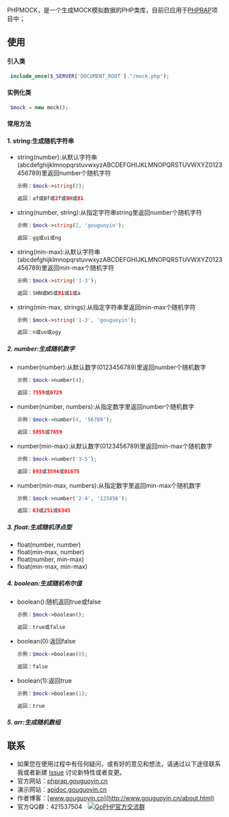 PHPMOCK，是一个生成MOCK模拟数据的PHP类库，目前已应用于[PHPRAP](http://phprap.gouguoyin.cn/)项目中；
## 使用
#### 引入类
 
 ```php
  include_once($_SERVER['DOCUMENT_ROOT']."/mock.php");
 ```
     
#### 实例化类
 
 ```php
  $mock = new mock();
 ```
 
#### 常用方法
 
#### 1. string:生成随机字符串
    
- string(number):从默认字符串(abcdefghijklmnopqrstuvwxyzABCDEFGHIJKLMNOPQRSTUVWXYZ0123456789)里返回number个随机字符

    ```php
    示例：$mock->string(2);
    ```
     
    ```php
    返回：af或Bf或2f或0H或81
    ```
- string(number, string):从指定字符串string里返回number个随机字符

    ```php
    示例：$mock->string(2, 'gouguoyin');
    ```
     
    ```php
    返回：gg或ui或ng
    ```
         
- string(min-max):从默认字符串(abcdefghijklmnopqrstuvwxyzABCDEFGHIJKLMNOPQRSTUVWXYZ0123456789)里返回min-max个随机字符

    ```php
    示例：$mock->string('1-3');
    ```
     
    ```php
    返回：SHN或WS或81或1或a
    ```
- string(min-max, strings):从指定字符串里返回min-max个随机字符

    ```php
    示例：$mock->string('1-3', 'gouguoyin');
    ```
     
    ```php
    返回：n或uo或ogy
    ```    
##### 2. number:生成随机数字
    
- number(number):从默认数字(0123456789)里返回number个随机数字

    ```php
    示例：$mock->number(4);
    ```
     
    ```php
    返回：7559或0729
    ```
- number(number, numbers):从指定数字里返回number个随机数字

    ```php
    示例：$mock->number(4, '56789');
    ```
     
    ```php
    返回：5855或7659
    ```
- number(min-max):从默认数字(0123456789)里返回min-max个随机数字

    ```php
    示例：$mock->number('3-5');
    ```
     
    ```php
    返回：693或3594或01675
    ```
- number(min-max, numbers):从指定数字里返回min-max个随机数字

    ```php
    示例：$mock->number('2-4', '123456');
    ```
     
    ```php
    返回：63或251或6345
    ```      
##### 3. float:生成随机浮点型
    
- float(number, number)
- float(min-max, number)
- float(number, min-max)
- float(min-max, min-max)

##### 4. boolean:生成随机布尔值

- boolean():随机返回true或false

    ```php
    示例：$mock->boolean();
    ```
     
    ```php
    返回：true或false
    ```  
    
- boolean(0):返回false

    ```php
    示例：$mock->boolean(0);
    ```
     
    ```php
    返回：false
    ```  
    
- boolean(1):返回true

    ```php
    示例：$mock->boolean(1);
    ```
     
    ```php
    返回：true
    ```  
    

##### 5. arr:生成随机数组
    
## 联系

- 如果您在使用过程中有任何疑问，或有好的意见和想法，请通过以下途径联系我或者新建 [Issue](https://github.com/gouguoyin/phprap/issues)  讨论新特性或者变更。
- 官方网站：[phprap.gouguoyin.cn](http://phprap.gouguoyin.cn)
- 演示网站：[apidoc.gouguoyin.cn](http://apidoc.gouguoyin.cn)
- 作者博客：[www.gouguoyin.cn](http://www.gouguoyin.cn/about.html)
- 官方QQ群：421537504 <a style="margin-left:10px" target="_blank" href="http://shang.qq.com/wpa/qunwpa?idkey=d49826b55d1759513ce5d68253b3f0589b227587edf87059aa08125e620b73c0"><img border="0" src="http://pub.idqqimg.com/wpa/images/group.png" alt="GoPHP官方交流群" title="GoPHP官方交流群"></a>
